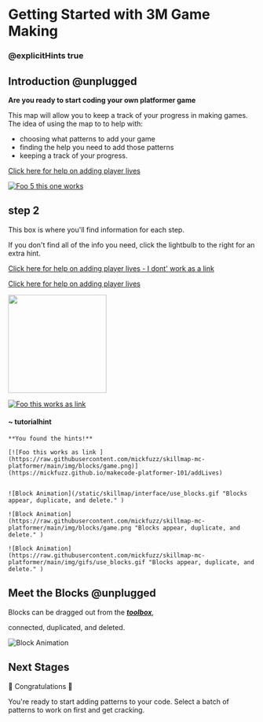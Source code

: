 # Getting Started with 3M Game Making

### @explicitHints true

## Introduction @unplugged

**Are you ready to start coding your own platformer game**

This map will allow you to keep a track of your progress in making games. The idea of using the map to to help with:
- choosing what patterns to add your game
- finding the help you need to add those patterns
- keeping a track of your progress.

[Click here for help on adding player lives](https://mickfuzz.github.io/makecode-platformer-101/addLives)


[![Foo 5 this one works](https://raw.githubusercontent.com/mickfuzz/skillmap-mc-platformer/main/img/patterns/gamemechanic_extralives_800.png)](https://mickfuzz.github.io/makecode-platformer-101/addLives)

## step 2

This box is where you'll find information for each step.

If you don't find all of the info you need,
click the lightbulb to the right for an extra hint.

<a href="https://mickfuzz.github.io/makecode-platformer-101/addLives" target="_blank">Click here for help on adding player lives - I dont' work as a link </a>


[Click here for help on adding player lives](https://mickfuzz.github.io/makecode-platformer-101/addLives)


<a href="https://mickfuzz.github.io/makecode-platformer-101/addLives" target="_blank"><img src="https://raw.githubusercontent.com/mickfuzz/skillmap-mc-platformer/main/img/patterns/gamemechanic_extralives_800.png" width=200></a>


[![Foo this works as link ](https://raw.githubusercontent.com/mickfuzz/skillmap-mc-platformer/main/img/blocks/game.png)](https://mickfuzz.github.io/makecode-platformer-101/addLives)

#### ~ tutorialhint
```
**You found the hints!**

[![Foo this works as link ](https://raw.githubusercontent.com/mickfuzz/skillmap-mc-platformer/main/img/blocks/game.png)](https://mickfuzz.github.io/makecode-platformer-101/addLives)


![Block Animation](/static/skillmap/interface/use_blocks.gif "Blocks appear, duplicate, and delete." )

![Block Animation](https://raw.githubusercontent.com/mickfuzz/skillmap-mc-platformer/main/img/blocks/game.png "Blocks appear, duplicate, and delete." )

![Block Animation](https://raw.githubusercontent.com/mickfuzz/skillmap-mc-platformer/main/img/gifs/use_blocks.gif "Blocks appear, duplicate, and delete." )

```


## Meet the Blocks  @unplugged

Blocks can be dragged out from the  [__*toolbox*__](#tools "The strip to the left of your workspace that lists block categories."),

connected, duplicated, and deleted.

![Block Animation](/static/skillmap/interface/use_blocks.gif "Blocks appear, duplicate, and delete." )


## Next Stages

🎈 Congratulations 🎈

You're ready to start adding patterns to your code. Select a batch of patterns to work on first and get cracking.
